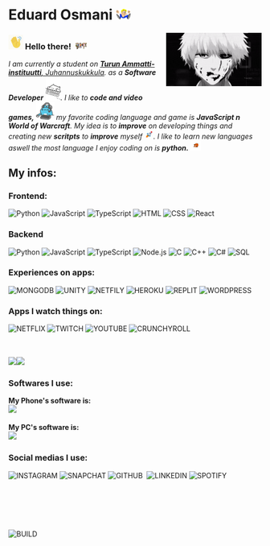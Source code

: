 # Eduard Osmani&nbsp;<img src="https://github.com/Eduuxx/eduuxx/blob/main/Assets/dancin.gif" width="30px">

<img align="right" alt="PC GIF" src="https://github.com/Eduuxx/eduuxx/blob/main/Assets/kaneki.gif" width="190" />

### <img src="https://github.com/Eduuxx/eduuxx/blob/main/Assets/wave.gif" width="29px"> **Hello there!** &nbsp;<img src="https://github.com/Eduuxx/eduuxx/blob/main/Assets/people.gif" width="24px">
<p>
  <em>
    I am currently a student on <a href="https://www.turkuai.fi/"> <b>Turun Ammatti-instituutti</b>, Juhannuskukkula</a>.  
    as a <b>Software Developer</b> <img src="https://github.com/Eduuxx/eduuxx/blob/main/Assets/typing.gif" width="30px">. I like to <b>code and video games,</b>&nbsp;<img src="https://github.com/Eduuxx/eduuxx/blob/main/Assets/gaming.gif" width="36px">  my favorite coding language and game is <b>JavaScript n World of Warcraft</b>.
    My idea is to <b>improve</b> on developing things and creating new <b>scritpts</b> to 
    <b>improve</b> myself <img src="https://github.com/Eduuxx/eduuxx/blob/main/Assets/skyrocket.gif" width="18px">. I like to learn new languages aswell 
    the most language I enjoy coding on is <b>python.</b> <img src="https://github.com/Eduuxx/eduuxx/blob/main/Assets/end.gif" width="20px">
  </em>  
</p>

## My infos:
### Frontend:

![Python](https://img.shields.io/badge/Python-14354C?style=for-the-badge&logo=python&logoColor=white)
![JavaScript](https://img.shields.io/badge/JavaScript-F7DF1E?style=for-the-badge&logo=javascript&logoColor=black)
![TypeScript](https://img.shields.io/badge/TypeScript-007ACC?style=for-the-badge&logo=typescript&logoColor=white)
![HTML](https://img.shields.io/badge/HTML5-E34F26?style=for-the-badge&logo=html5&logoColor=white)
![CSS](	https://img.shields.io/badge/CSS3-1572B6?style=for-the-badge&logo=css3&logoColor=white)
![React](https://img.shields.io/badge/React-20232A?style=for-the-badge&logo=react&logoColor=61DAFB)

### Backend

![Python](https://img.shields.io/badge/Python-14354C?style=for-the-badge&logo=python&logoColor=white)
![JavaScript](https://img.shields.io/badge/JavaScript-F7DF1E?style=for-the-badge&logo=javascript&logoColor=black)
![TypeScript](https://img.shields.io/badge/TypeScript-007ACC?style=for-the-badge&logo=typescript&logoColor=white)
![Node.js](https://img.shields.io/badge/Node.js-43853D?style=for-the-badge&logo=node.js&logoColor=white)
![C](https://img.shields.io/badge/C-00599C?style=for-the-badge&logo=c&logoColor=white)
![C++](https://img.shields.io/badge/C%2B%2B-00599C?style=for-the-badge&logo=c%2B%2B&logoColor=white)
![C#](https://img.shields.io/badge/C%23-239120?style=for-the-badge&logo=c-sharp&logoColor=white)
![SQL](https://img.shields.io/badge/MySQL-00000F?style=for-the-badge&logo=mysql&logoColor=white)


### Experiences on apps:
![MONGODB](	https://img.shields.io/badge/MongoDB-4EA94B?style=for-the-badge&logo=mongodb&logoColor=white)
![UNITY](https://img.shields.io/badge/Unity-100000?style=for-the-badge&logo=unity&logoColor=white)
![NETFILY](https://img.shields.io/badge/Netlify-00C7B7?style=for-the-badge&logo=netlify&logoColor=white)
![HEROKU](https://img.shields.io/badge/Heroku-430098?style=for-the-badge&logo=heroku&logoColor=white)
![REPLIT](https://img.shields.io/badge/replit-667881?style=for-the-badge&logo=replit&logoColor=white)
![WORDPRESS](https://img.shields.io/badge/Wordpress-21759B?style=for-the-badge&logo=wordpress&logoColor=white)

### Apps I watch things on:
![NETFLIX](https://img.shields.io/badge/Netflix-E50914?style=for-the-badge&logo=netflix&logoColor=white)
![TWITCH](https://img.shields.io/badge/Twitch-9146FF?style=for-the-badge&logo=twitch&logoColor=white)
![YOUTUBE](https://img.shields.io/badge/YouTube-FF0000?style=for-the-badge&logo=youtube&logoColor=white)
![CRUNCHYROLL](https://img.shields.io/badge/Crunchyroll-F47521?style=for-the-badge&logo=crunchyroll&logoColor=white)
<br><br><br>

<a href=""><img height="137px" src="https://github-readme-stats.vercel.app/api?username=eduuxx&amp;show_icons=true&amp;title_color=fff&amp;icon_color=79ff97&amp;text_color=9f9f9f&amp;bg_color=151515" /><!-- wi*quL3fcV --><img height="137px" src="https://github-readme-stats.vercel.app/api/top-langs/?username=eduuxx&hide=html&hide_title=true&hide_border=true&layout=compact&langs_count=6&exclude_repo=comp426,Redventures-Movie-Quotes&text_color=9f9f9f&icon_color=151515&bg_color=151515&theme=graywhite" /></a>

### Softwares I use:
<b>My Phone's software is:</b> <br> ![](https://img.shields.io/badge/iOS-000000?style=for-the-badge&logo=ios&logoColor=white)
<br><br>
<b>My PC's software is:</b> <br> ![](https://img.shields.io/badge/Windows-0078D6?style=for-the-badge&logo=windows&logoColor=white)

### Social medias I use:
![INSTAGRAM](https://img.shields.io/badge/Instagram-E4405F?style=for-the-badge&logo=instagram&logoColor=white)
![SNAPCHAT](https://img.shields.io/badge/Snapchat-FFFC00?style=for-the-badge&logo=snapchat&logoColor=white)
![GITHUB](https://img.shields.io/badge/GitHub-100000?style=for-the-badge&logo=github&logoColor=white)
![]()
![LINKEDIN](https://img.shields.io/badge/LinkedIn-0077B5?style=for-the-badge&logo=linkedin&logoColor=white)
![SPOTIFY](https://img.shields.io/badge/Spotify-1ED760?&style=for-the-badge&logo=spotify&logoColor=white)


<br><br><br><br><br>
![BUILD](http://ForTheBadge.com/images/badges/built-by-developers.svg)
